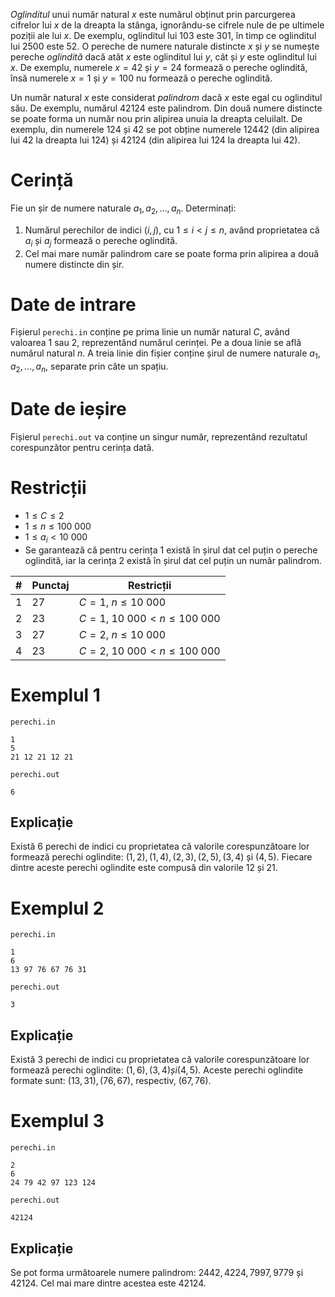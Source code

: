 *Oglinditul* unui număr natural $x$ este numărul obținut prin parcurgerea cifrelor lui $x$ de la dreapta la stânga, ignorându-se cifrele nule de pe ultimele poziții ale lui $x$. De exemplu, oglinditul lui $103$ este $301$, în timp ce oglinditul lui $2500$ este $52$. O pereche de numere naturale distincte $x$ și $y$ se numește pereche *oglindită* dacă atât $x$ este oglinditul lui $y$, cât și $y$ este oglinditul lui $x$. De exemplu, numerele $x = 42$ și $y = 24$ formează o pereche oglindită, însă numerele $x = 1$ și $y = 100$ nu formează o pereche oglindită.

Un număr natural $x$ este considerat *palindrom* dacă $x$ este egal cu oglinditul său. De exemplu, numărul $42124$ este palindrom. Din două numere distincte se poate forma un număr nou prin alipirea unuia la dreapta celuilalt. De exemplu, din numerele $124$ și $42$ se pot obține numerele $12442$ (din alipirea lui $42$ la dreapta lui $124$) și $42124$ (din alipirea lui $124$ la dreapta lui $42$).

# Cerință

Fie un șir de numere naturale $a_1, a_2, ... , a_n$. Determinați:

1. Numărul perechilor de indici $(i, j)$, cu $1 \le i \lt j \le n$, având proprietatea că $a_i$ și $a_j$ formează o pereche oglindită.
2. Cel mai mare număr palindrom care se poate forma prin alipirea a două numere distincte din șir.

# Date de intrare

Fișierul `perechi.in` conține pe prima linie un număr natural $C$, având valoarea $1$ sau $2$, reprezentând numărul cerinței. Pe a doua linie se află numărul natural $n$. A treia linie din fișier conține șirul de numere naturale $a_1, a_2, ... , a_n$, separate prin câte un spațiu.

# Date de ieșire

Fișierul `perechi.out` va conține un singur număr, reprezentând rezultatul corespunzător pentru cerința dată.

# Restricții
* $1 \le C \le 2$
* $1 \le n \le 100 \ 000$
* $1 \le a_i \lt 10 \ 000$
* Se garantează că pentru cerința $1$ există în șirul dat cel puțin o pereche oglindită, iar la cerința $2$ există în șirul dat cel puțin un număr palindrom.

| # | Punctaj | Restricții|
| - | - | ------------|
|1|27|$C = 1$, $n \le 10 \ 000$|
|2|23|$C = 1$, $10 \ 000 \lt n \le 100 \ 000$|
|3|27|$C = 2$, $n \le 10 \ 000$|
|4|23|$C = 2$, $10 \ 000 \lt n \le 100 \ 000$|

# Exemplul 1

`perechi.in`
```
1
5
21 12 21 12 21
```

`perechi.out`
```
6
```

## Explicație

Există $6$ perechi de indici cu proprietatea că valorile corespunzătoare lor formează perechi oglindite: $(1, 2), (1, 4), (2,3),(2,5), (3,4)$ și $(4,5)$. Fiecare dintre aceste perechi oglindite este compusă din valorile $12$ și $21$.

# Exemplul 2

`perechi.in`
```
1
6
13 97 76 67 76 31
```

`perechi.out`
```
3
```

## Explicație

Există $3$ perechi de indici cu proprietatea că valorile corespunzătoare lor formează perechi oglindite: $(1, 6), (3, 4) și (4, 5)$. Aceste perechi oglindite formate sunt: ($13, 31), (76, 67),$ respectiv, $(67, 76)$.

# Exemplul 3

`perechi.in`
```
2
6
24 79 42 97 123 124
```

`perechi.out`
```
42124
```

## Explicație

Se pot forma următoarele numere palindrom: $2442, 4224, 7997, 9779$ și $42124$. Cel mai mare dintre acestea este $42124$.